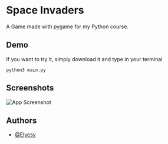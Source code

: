 # Space Invaders

A Game made with pygame for my Python course.


## Demo

If you want to try it, simply download it and type in your terminal 

`python3 main.py`


## Screenshots

![App Screenshot](https://i.ibb.co/WgrkpgK/Capture-d-e-cran-2022-12-14-a-09-57-53.png)


## Authors

- [@Elyesv](https://github.com/Elyesv)

